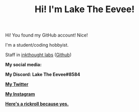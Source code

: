 <header>
  <h1> Hi! I'm Lake The Eevee! </h1>
  </header>
  <main>
  <p> Hi! You found my GitHub account! Nice! </p>
   <p> I'm a student/coding hobbyist. </p>
   <p> Staff in <a href="https://inkthought.codes">inkthought labs</a> (<a href="https://github.com/inkthought">Github</a>)</p>
    <p><b>My social media:<b></p>
      <p> My Discord: Lake The Eevee#8584</p>
      <p> <a href="https://dsc.bio/lake"My Bio</a></p>
      <p> <a href="https://laketheeevee.me"My Website</a></p>
      <p> <a href="https://twitter.com/LakeTheEevee">My Twitter</a></p>
      <p> <a href="https://instagram.com/laketheeevee">My Instagram</a></p>
      <p> <a href="https://www.youtube.com/watch?v=dQw4w9WgXcQ">Here's a rickroll <b>because yes.</b></a></p>

<!--
This is the default hidden stuff.
**LakeTheEevee/LakeTheEevee** is a ✨ _special_ ✨ repository because its `README.md` (this file) appears on your GitHub profile. 

Here are some ideas to get you started:

- 🔭 I’m currently working on ...
- 🌱 I’m currently learning ...
- 👯 I’m looking to collaborate on ...
- 🤔 I’m looking for help with ...
- 💬 Ask me about ...
- 📫 How to reach me: ...
- 😄 Pronouns: ...
- ⚡ Fun fact: ...
-->
